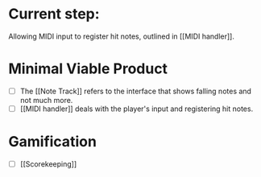 # Current step:
Allowing MIDI input to register hit notes, outlined in [[MIDI handler]].
# Minimal Viable Product
- [ ] The [[Note Track]] refers to the interface that shows falling notes and not much more.
- [ ] [[MIDI handler]] deals with the player's input and registering hit notes.
# Gamification
- [ ] [[Scorekeeping]]
